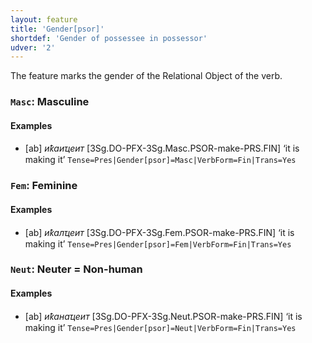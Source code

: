 ```yaml
---
layout: feature
title: 'Gender[psor]'
shortdef: 'Gender of possessee in possessor'
udver: '2'
---
```


The feature marks the gender of the Relational Object of the verb.

### <a name="Masc">`Masc`</a>: Masculine

#### Examples

* [ab] _иҟаиҵеит_ [3Sg.DO-PFX-3Sg.Masc.PSOR-make-PRS.FIN] ‘it is making it’ `Tense=Pres|Gender[psor]=Masc|VerbForm=Fin|Trans=Yes`

### <a name="Fem">`Fem`</a>: Feminine

#### Examples

* [ab] _иҟалҵеит_ [3Sg.DO-PFX-3Sg.Fem.PSOR-make-PRS.FIN] ‘it is making it’ `Tense=Pres|Gender[psor]=Fem|VerbForm=Fin|Trans=Yes`

### <a name="Neut">`Neut`</a>: Neuter = Non-human

#### Examples

* [ab] _иҟанаҵеит_ [3Sg.DO-PFX-3Sg.Neut.PSOR-make-PRS.FIN] ‘it is making it’ `Tense=Pres|Gender[psor]=Neut|VerbForm=Fin|Trans=Yes`

